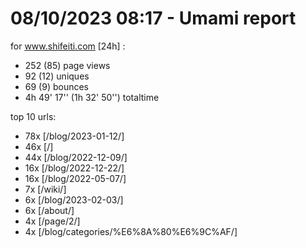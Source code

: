 # 08/10/2023 08:17 - Umami report
for www.shifeiti.com [24h] :

 - 252 (85) page views
 - 92 (12) uniques
 - 69 (9) bounces
 - 4h 49' 17'' (1h 32' 50'') totaltime


top 10 urls:
 - 78x [/blog/2023-01-12/]
 - 46x [/]
 - 44x [/blog/2022-12-09/]
 - 16x [/blog/2022-12-22/]
 - 16x [/blog/2022-05-07/]
 - 7x [/wiki/]
 - 6x [/blog/2023-02-03/]
 - 6x [/about/]
 - 4x [/page/2/]
 - 4x [/blog/categories/%E6%8A%80%E6%9C%AF/]


